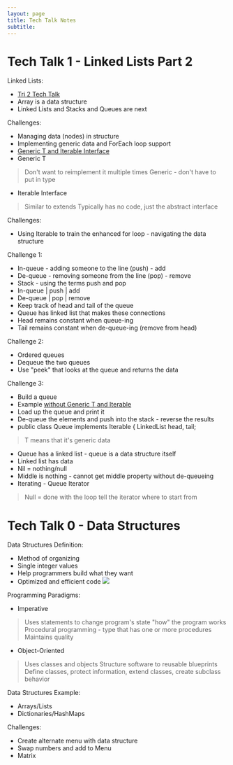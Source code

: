 ```yaml
---
layout: page
title: Tech Talk Notes
subtitle:
---
```

# Tech Talk 1 - Linked Lists Part 2
Linked Lists:
* [Tri 2 Tech Talk](https://github.com/nighthawkcoders/nighthawk_csa/wiki/Tri-2:-Tech-Talk-8:-Linked-Lists,-Queues,-Stacks)
* Array is a data structure
* Linked Lists and Stacks and Queues are next

Challenges:
* Managing data (nodes) in structure
* Implementing generic data and ForEach loop support
* [Generic T and Iterable Interface](https://www.geeksforgeeks.org/java-implementing-iterator-and-iterable-interface/)
* Generic T
> Don't want to reimplement it multiple times
> Generic - don't have to put in type
* Iterable Interface
> Similar to extends
> Typically has no code, just the abstract interface

Challenges:
* Using Iterable to train the enhanced for loop - navigating the data structure

Challenge 1:
* In-queue - adding someone to the line (push) - add
* De-queue - removing someone from the line (pop) - remove
* Stack - using the terms push and pop
* In-queue | push | add
* De-queue | pop | remove
* Keep track of head and tail of the queue
* Queue has linked list that makes these connections
* Head remains constant when queue-ing
* Tail remains constant when de-queue-ing (remove from head)

Challenge 2:
* Ordered queues
* Dequeue the two queues
* Use "peek" that looks at the queue and returns the data

Challenge 3:
* Build a queue 
* Example [without Generic T and Iterable](https://github.com/nighthawkcoders/nighthawk_csa/blob/master/src/main/java/com/nighthawk/csa/utility/LinkedLists/Stack.java)
* Load up the queue and print it
* De-queue the elements and push into the stack - reverse the results
* public class Queue<T> implements Iterable<T> { LinkedList<T> head, tail;
> T means that it's generic data
* Queue has a linked list - queue is a data structure itself
* Linked list has data
* Nil = nothing/null
* Middle is nothing - cannot get middle property without de-queueing
* Iterating - Queue Iterator
> Null = done with the loop
> tell the iterator where to start from

# Tech Talk 0 - Data Structures

Data Structures Definition:
* Method of organizing
* Single integer values
* Help programmers build what they want
* Optimized and efficient code
  ![](https://www.tutorialscan.com/wp-content/uploads/2018/11/Data-Structure-Types.png)

Programming Paradigms:
* Imperative
> Uses statements to change program's state
> "how" the program works
> Procedural programming - type that has one or more procedures
> Maintains quality
* Object-Oriented
> Uses classes and objects
> Structure software to reusable blueprints
> Define classes, protect information, extend classes, create subclass behavior

Data Structures Example:
* Arrays/Lists
* Dictionaries/HashMaps

Challenges:
* Create alternate menu with data structure
* Swap numbers and add to Menu
* Matrix